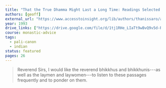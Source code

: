```yaml
---
title: "That the True Dhamma Might Last a Long Time: Readings Selected by King Asoka"
authors: [geoff]
external_url: "https://www.accesstoinsight.org/lib/authors/thanissaro/asoka.html"
year: 1993
drive_links: ["https://drive.google.com/file/d/1tj1RHe_LIaTt9wBvQ9v5d-RRWK3Q_Op-/view?usp=drivesdk"]
course: monastic-advice
tags:
  - pali-canon
  - indian
status: featured
pages: 26
---
```


> Reverend Sirs, I would like the reverend bhikkhus and bhikkhunis---as well as the laymen and laywomen---to listen to these passages frequently and to ponder on them.
